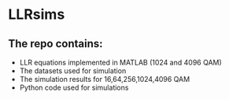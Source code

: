 # LLRsims

## The repo contains:
- LLR equations implemented in MATLAB (1024 and 4096 QAM)
- The datasets used for simulation
- The simulation results for 16,64,256,1024,4096 QAM 
- Python code used for simulations
